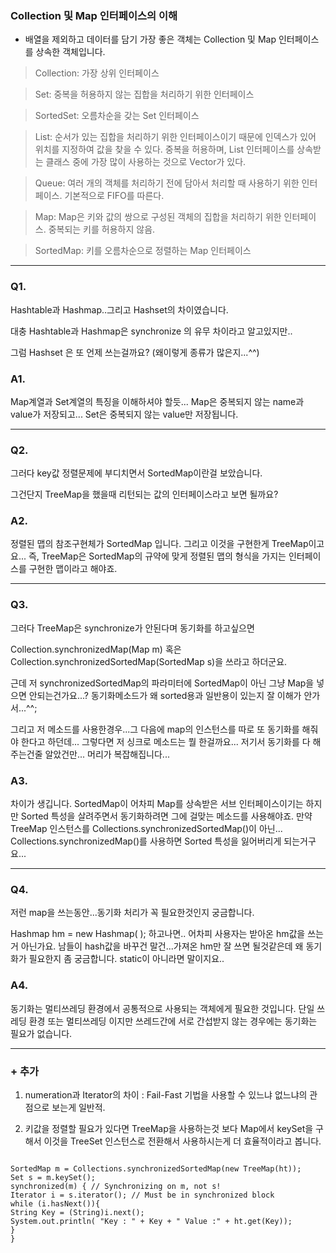 ### Collection 및 Map 인터페이스의 이해
- 배열을 제외하고 데이터를 담기 가장 좋은 객체는 Collection 및 Map 인터페이스를 상속한 객체입니다.

> Collection: 가장 상위 인터페이스

> Set: 중복을 허용하지 않는 집합을 처리하기 위한 인터페이스

> SortedSet: 오름차순을 갖는 Set 인터페이스

> List: 순서가 있는 집합을 처리하기 위한 인터페이스이기 때문에 인덱스가 있어 위치를 지정하여 값을 찾을 수 있다. 중복을 허용하며, List 인터페이스를 상속받는 클래스 중에 가장 많이 사용하는 것으로 Vector가 있다.

> Queue: 여러 개의 객체를 처리하기 전에 담아서 처리할 때 사용하기 위한 인터페이스. 기본적으로 FIFO를 따른다.

> Map: Map은 키와 값의 쌍으로 구성된 객체의 집합을 처리하기 위한 인터페이스. 중복되는 키를 허용하지 않음.

> SortedMap: 키를 오름차순으로 정렬하는 Map 인터페이스

<hr/>

### Q1.
Hashtable과 Hashmap..그리고 Hashset의 차이였습니다.

대충 Hashtable과 Hashmap은 synchronize 의 유무 차이라고 알고있지만..

그럼 Hashset 은 또 언제 쓰는걸까요? (왜이렇게 종류가 많은지...^^)

### A1. 
Map계열과 Set계열의 특징을 이해하셔야 할듯...
Map은 중복되지 않는 name과 value가 저장되고...
Set은 중복되지 않는 value만 저장됩니다.
 
<hr/>

### Q2.
그러다 key값 정렬문제에 부디치면서 SortedMap이란걸 보았습니다.

그건단지 TreeMap을 했을때 리턴되는 값의 인터페이스라고 보면 될까요?

### A2.
정렬된 맵의 참조구현체가 SortedMap 입니다.
그리고 이것을 구현한게 TreeMap이고요...
즉, TreeMap은 SortedMap의 규약에 맞게 정렬된 맵의 형식을 가지는 인터페이스를 구현한 맵이라고 해야죠.

 <hr/>

### Q3.
그러다 TreeMap은 synchronize가 안된다며 동기화를 하고싶으면

Collection.synchronizedMap(Map m) 혹은 Collection.synchronizedSortedMap(SortedMap s)을 쓰라고 하더군요.

근데 저 synchronizedSortedMap의 파라미터에 SortedMap이 아닌 그냥 Map을 넣으면 안되는건가요...? 동기화메소드가 왜 sorted용과 일반용이 있는지 잘 이해가 안가서...^^;

그리고 저 메소드를 사용한경우...그 다음에 map의 인스턴스를 따로 또 동기화를 해줘야 한다고 하던데... 그렇다면 저 싱크로 메소드는 뭘 한걸까요... 저기서 동기화를 다 해주는건줄 알았건만... 머리가 복잡해집니다...

### A3.
차이가 생깁니다. SortedMap이 어차피 Map를 상속받은 서브 인터페이스이기는 하지만 Sorted 특성을 살려주면서 동기화하려면 그에 걸맞는 메소드를 사용해야죠.
만약 TreeMap 인스턴스를 Collections.synchronizedSortedMap()이 아닌...
Collections.synchronizedMap()를 사용하면 Sorted 특성을 잃어버리게 되는거구요...

<hr/>

### Q4.
저런 map을 쓰는동안...동기화 처리가 꼭 필요한것인지 궁금합니다.

Hashmap hm = new Hashmap( ); 하고나면.. 어차피 사용자는 받아온 hm값을 쓰는거 아닌가요. 남들이 hash값을 바꾸건 말건...가져온 hm만 잘 쓰면 될것같은데 왜 동기화가 필요한지 좀 궁금합니다. static이 아니라면 말이지요..

### A4. 
동기화는 멀티쓰레딩 환경에서 공통적으로 사용되는 객체에게 필요한 것입니다.
단일 쓰레딩 환경 또는 멀티쓰레딩 이지만 쓰레드간에 서로 간섭받지 않는 경우에는 동기화는 필요가 없습니다.

<hr/>

### + 추가
1) numeration과 Iterator의 차이 : Fail-Fast 기법을 사용할 수 있느냐 없느냐의 관점으로 보는게 일반적.

2) 키값을 정렬할 필요가 있다면 TreeMap을 사용하는것 보다 Map에서 keySet을 구해서 이것을 TreeSet 인스턴스로 전환해서 사용하시는게 더 효율적이라고 봅니다.

<pre><code>
SortedMap m = Collections.synchronizedSortedMap(new TreeMap(ht)); 
Set s = m.keySet(); 
synchronized(m) { // Synchronizing on m, not s! 
Iterator i = s.iterator(); // Must be in synchronized block 
while (i.hasNext()){ 
String Key = (String)i.next();
System.out.println( "Key : " + Key + " Value :" + ht.get(Key)); 
}
}
</pre></code>
